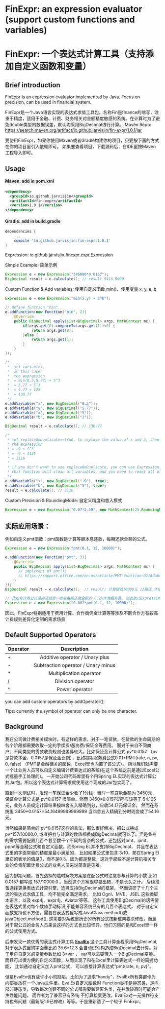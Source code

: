 # FinExpr: an expression evaluator (support custom functions and variables)
# FinExpr: 一个表达式计算工具（支持添加自定义函数和变量）

## Brief introduction
FinExpr is an expression evaluator  implemented by Java. Focus on precision, can be used in financial system.

FinExpr是一个Java语言实现的表达式求值工具包。名称Fin是finance的缩写，注重于精度，适用于金融、计费、财务相关对金额精度敏感的系统。在计算时为了避免double类型的数据误差，默认均采用BigDecimal进行计算。 
Maven Repo: https://search.maven.org/artifact/io.github.jarvisjin/fin-expr/1.0.1/jar

要使用FinExpr，如果你使用Maven或者Gradle构建你的项目，只要按下面的方式在你的项目里引入依赖即可。 
如果要查看项目，下载源码后，在IDE里按Maven工程导入即可。

## Usage

#### Maven: add in pom.xml
```xml
<dependency>
  <groupId>io.github.jarvisjin</groupId>
  <artifactId>fin-expr</artifactId>
  <version>1.0.1</version>
</dependency>
```

#### Gradle:  add in build.gradle
```gradle
dependencies {
    ...
    compile 'io.github.jarvisjin:fin-expr:1.0.1'
}
```


Expression: io.github.jarvisjin.finexpr.expr.Expression

Simple Example: 简单示例

```Java
Expression e = new Expression("345000*0.0157");
BigDecimal result = e.calculate(); // result 5416.5000
```
  
Custom Function & Add variables: 使用自定义函数 min()、使用变量 x, y, a, b

```Java
Expression e = new Expression("min(x,y) + a^b");
		
// define function "min"
e.addFunction(new Function("min", 2){
	@Override
	public BigDecimal apply(List<BigDecimal> args, MathContext mc) {
		if(args.get(0).compareTo(args.get(1))<0) {
			return args.get(0);
		}else {
			return args.get(1);
		}
	}
});

/*
 *  set variables, 
 *  in this case:
 *  the expression 
 *  = min(8.5,5.77) + 5^3 
 *  = 5.77 + 5^3 
 *  = 5.77 + 125 
 *  = 130.77
 */
e.addVariable("x", new BigDecimal("8.5"));	
e.addVariable("y", new BigDecimal("5.77"));	
e.addVariable("a", new BigDecimal("5"));	
e.addVariable("b", new BigDecimal("3"));	

BigDecimal result = e.calculate(); // 130.77

/*
 * set replaceOnDuplicate==true, to replace the value of x and b, then caculate again.
 * the expression
 * = -9 + 5^5
 * = -9 + 3125 
 * = 3116
 * 
 * if you don't want to use replaceOnDuplicate, you can use Expression.clearVariables() instead.
 * that function will clean all variables, and you need to reset all of the variables;
 */
e.addVariable("x", new BigDecimal("-9"), true);
e.addVariable("b", new BigDecimal("5"), true);
result = e.calculate(); // 3116
```
  
Custom Precision & RoundingMode: 自定义精度和舍入模式

```Java
Expression e = new Expression("0.07*2.59", new MathContext(25,RoundingMode.HALF_UP));
```

## 实际应用场景：

例如自定义pmt函数：pmt函数是计算等额本息还款，每期还款金额的公式。

```Java
Expression e = new Expression("pmt(0.1, 12, 10000)");

e.addFunction(new Function("pmt", 3){
	@Override
	public BigDecimal apply(List<BigDecimal> args, MathContext mc) {
	  // implement of pmt();
	  // https://support.office.com/en-us/article/PMT-function-0214da64-9a63-4996-bc20-214433fa6441
	}
});
BigDecimal result = e.calculate();	// result: 计算借款10000元 12期还 年化利率10%，等额本息每期还款金额

// 比如有计费公式是向贷款商户收取每期还款金额的 0.2%作为服务费, 则表达式Expression改成 0.002*pmt(利率, 期数, 本金) 即可
Expression e = new Expression("0.002*pmt(0.1, 12, 10000)");

```

因此，FinExpr特别适用于费用计算、合作商佣金计算等等涉及不同合作方有较高计费规则差异化定制的需求场景
 
  
## Default Supported Operators

| Operator        | Description           | 
| ------------- |:-------------:| 
| +   | Additive operator / Unary plus | 
| -    | Subtraction operator / Unary minus|   
| *    | Multiplication operator    |    
| /    | Division operator       |    
| ^    | Power operator          |    
  
you can add custom operators by addOperator();   
  
Tips: currently the symbol of operator can only be one character.
  

## Background

我在公司做计费相关模块时，有这样的需求，对于一笔贷款，在贷款的生命周期的各个阶段都需要收取一定的手续费/服务费/保证金等费用。
而对于来自不同商户、不同类型的贷款收费规则也差异较大。比如保证金计算公式 pv\*0.0157 （pv是贷款本金，0.0157是保证金比例），比如每期服务费公式0.01\*PMT(rate, n, pv, 0, false) （PMT是金融相关的函数，Excel里也内置了该公式）。 所以我们就需要一个让业务人员可以自定义编辑计费表达式的系统(在这个系统之前是通过Excel公式批量手工处理的)。  一开始公司代码库里有个用Spring EL实现的表达式计算公共Jar包。所以这个表达式计算需求就使用这个现成的Jar包实现了。

直到一次测试时，发现一笔保证金少收了1分钱，当时一笔贷款金额为 3450元，保证金计算公式是 pv\*0.0157 很简单。然而 3450\*0.0157实际应该等于 54.165元，业务人员规定计算结果按四舍五入精确到分，应收54.17元保证金。 然而在系统里 3450\*0.0157=54.16499999999999  当四舍五入精确到分时则变成了54.16元。

当然如果是简单的 pv\*0.0157这样的乘法，那么很好解决，把公式换成 pv\*157/10000.0,  或者把参与计算的数值都换成BigDecimal就可以了。但是业务的需求需要配置几百个甚至数千个不同的复杂的公式，还包括对pmt、ipmt、ppmt等金融公式和自定义函数。而Spring EL并不支持BigDecimal， 并且在表达式里的字面常量的精度是最小满足的， 比如如果公式里包含  3/10，那在Spring El里它的表示的值是0，而不是0.3，因为都是整数，这对于那些不是计算机相关专业的负责配置计费公式的业务人员来说简直是灾难。

因为排期问题，首先选择的临时解决方案是在配公式时注意参与计算的小数 比如 0.0157 都写成 157/10000.0 。当然这个方案很容易出错，不是长久之计。
后续准备选择更换表达式计算引擎，选择支持BigDecimal的框架。
然而调研了十几个主流的表达式求值工具，均不能完全满足需求。
比如 Ognl、MVE、JSEL 这些类脚本语言，以及 exp4j、expr4j、Aviator等等。
这些工具使用BigDecimal的话需要在表达式里对每个数值手动标识,不能兼容系统已有的几百个表达式，
对于自定义函数支持也不方便，需要在表达式里写成JavaClass.method()或javaObject.method(), 这需要对系统里历史的所有公式按新框架要求修改，而且对于配公式的业务人员来说这样的方式也比较怪异，他们习惯的是和Excel里一样的公式使用方式。  

后来发现一款优秀的表达式计算工具 **[EvalEx](https://github.com/uklimaschewski/EvalEx)** 这个工具计算全程采用BigDecimal, 对于表达式里的字面量比如 35.6\*12.3 会自动识别构造成BigDecimal去计算。对于用户自定义的变量参数比如 3\*var ， var可以需要传入一个BigDecimal变量。而且可以很方便的自定义函数，从而实现了和在Excel里计算表达式一样的简捷功能， 比如通过自定义加入pmt公式， 可以直接计算表达式"pmt(rate, n, pv)"。

但是EvalEx也有些许小小的缺陷，比如为了追求“handy”，EvalEx所有类都作为内部类放在一个Java文件里。EvalEx自定义函数时 Function类不是静态类，是内部非静态类，导致每次创建不同的公式都需要新建匿名类，在并发较高时可能会产生性能问题。 而作者为了兼容已有系统 不打算接受更改。EvalEx对一元操作符支持也有问题（最新版1.9已修改）等等。于是重新造了一个轮子 FinExpr。
